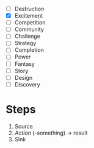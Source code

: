 - [ ] Destruction
- [x] Excitement
- [ ] Competition
- [ ] Community
- [ ] Challenge
- [ ] Strategy
- [ ] Completion
- [ ] Power
- [ ] Fantasy
- [ ] Story
- [ ] Design
- [ ] Discovery

# Steps
1. Source
2. *Action* (-something) -> result
3. Sink
